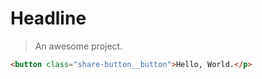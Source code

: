 # Headline

> An awesome project.

```html preview
<button class="share-button__button">Hello, World.</p>
```